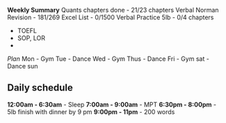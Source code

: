 
**Weekly Summary**
Quants chapters done - 21/23 chapters
Verbal Norman Revision - 181/269
Excel List - 0/1500
Verbal Practice 5lb - 0/4 chapters 

- TOEFL
- SOP, LOR
- 



_Plan_
Mon - Gym
Tue - Dance
Wed - Gym
Thus - Dance
Fri - Gym
sat - Dance
sun 
## Daily schedule
**12:00am - 6:30am** - Sleep
**7:00am - 9:00am** - MPT
**6:30pm - 8:00pm** - 5lb
finish with dinner by 9 pm
**9:00pm - 11pm** - 200 words 

